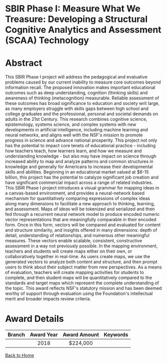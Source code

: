 
SBIR Phase I: Measure What We Treasure: Developing a Structural Cognitive Analytics and Assessment (SCAA) Technology
====================================================================================================================

# Abstract


This SBIR Phase I project will address the pedagogical and evaluative problems caused by our current inability to measure core outcomes beyond information recall. The proposed innovation makes important educational outcomes such as deep understanding, cognition (thinking skills) and awareness of thinking (metacognition) measurable. Reliable assessment of these outcomes has broad significance to education and society writ large, as many employers struggle with skills gaps between high school and college graduates and the professional, personal and societal demands on adults in the 21st Century. This research combines cognitive science, epistemology, systems science, and complex systems with new developments in artificial intelligence, including machine learning and neural networks, and aligns well with the NSF's mission to promote progress in science and advance national prosperity. This project not only has the potential to impact core tenets of educational practice - including how teachers teach, how learners learn, and how we measure and understanding knowledge - but also may have impact on science through increased ability to map and analyze patterns and common structures in knowledge and generally for Americans to increase their developmental skills and abilities. Beginning in an educational market valued at $8-15 billion, this project has the potential to catalyze significant job creation and have significant commercial impact across a range of related industries. This SBIR Phase I project introduces a visual grammar for mapping ideas in a canvas-based environment, and provides a neural-network based mechanism for quantitatively comparing expressions of complex ideas along many dimensions to facilitate a new approach to thinking, learning, and assessment. Maps of ideas will be tokenized and serialized and then fed through a recurrent neural network model to produce encoded numeric vector representations that are meaningfully comparable in their encoded form. Once in this form, vectors will be compared and evaluated for content and structure similarity, and insights offered in many dimensions: depth of detail, understanding of relationships, and numerous other meaningful measures. These vectors enable scalable, consistent, constructive assessment in a way not previously possible. In the mapping environment, teachers and students will create maps either on their own, or collaboratively together in real-time. As users create maps, we use the generated vectors to analyze both content and structure, and then prompt users to think about their subject matter from new perspectives. As a means of evaluation, teachers will create mapping activities for students to complete, and then student maps will be quantitatively compared to the standards and target maps which represent the complete understanding of the topic. This award reflects NSF's statutory mission and has been deemed worthy of support through evaluation using the Foundation's intellectual merit and broader impacts review criteria.  

# Award Details

|Branch|Award Year|Award Amount|Keywords|
| :---: | :---: | :---: | :---: |
||2018|$224,000||
  
  


[Back to Home](https://github.com/chrischow/dod_sbir_awards/Reports/JT/#404)